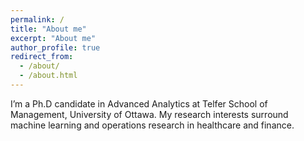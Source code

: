 ```yaml
---
permalink: /
title: "About me"
excerpt: "About me"
author_profile: true
redirect_from: 
  - /about/
  - /about.html
---
```


I’m a Ph.D candidate in Advanced Analytics at Telfer School of Management, University of Ottawa. My research interests surround machine learning and operations research in healthcare and finance.
